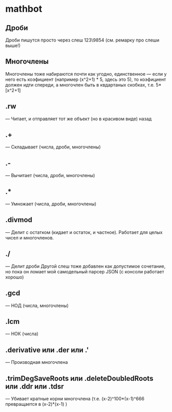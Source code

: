 # mathbot

## Дроби
Дроби пишутся просто через слеш 123\9854 (см. ремарку про слеши выше!)

## Многочлены
Многочлены тоже набираются почти как угодно, единственное — если у него есть коэфициент (например (x^2+1) * 5, здесь это 5), то коэфициент должен идти спереди, а многочлен быть в квдартаных скобках, т.е. 5*[x^2+1]

## .rw
— Читает, и отправляет тот же объект (но в красивом виде) назад

## .+
— Складывает (числа, дроби, многочлены)

## .-
— Вычитает (числа, дроби, многочлены)

## .*
— Умножает (числа, дроби, многочлены)

## .divmod
— Делит с остатком (кидает и остаток, и частное). Работает для целых чисел и многочленов.

## ./ 
— Делит дроби
Другой слеш тоже добавлен как допустимое сочетание, но пока он ломает мой самодельный парсер JSON (с консоли работает хорошо)

## .gcd
— НОД (числа, многочлены)

## .lcm
— НОК (числа)

## .derivative или .der или .'
— Производная многочлена

## .trimDegSaveRoots или .deleteDoubledRoots или .ddr или .tdsr
— Убивает кратные корни многочлена (т.е. (x-2)^100*(x-1)^666 превращается в (x-2)*(x-1) )

